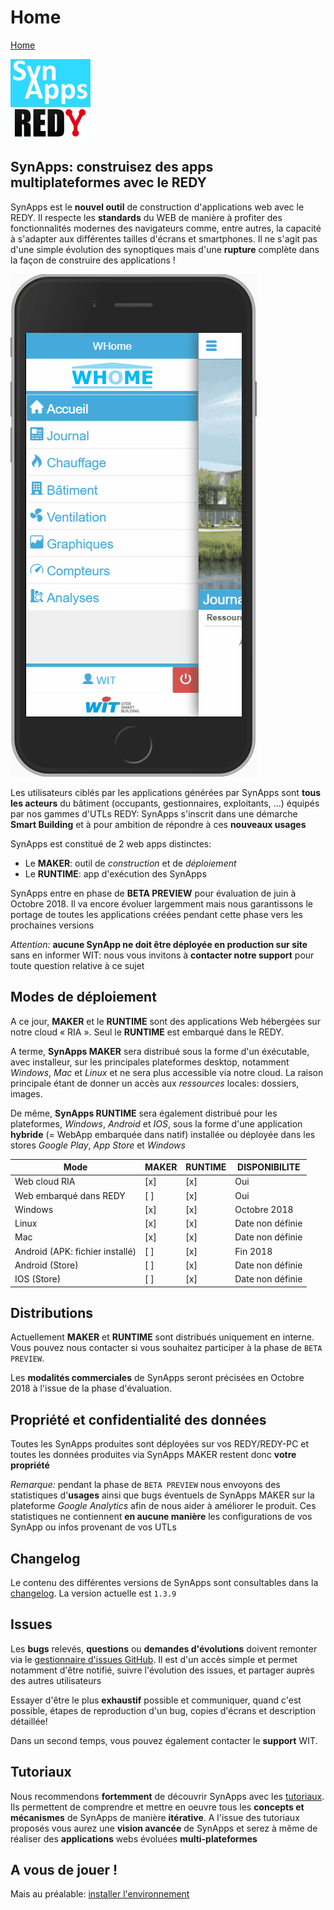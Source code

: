 # Home

[Home](sitemap.md)

![SynApps](assets/LogoSynApps128.png)

## **SynApps**: construisez des apps **multiplateformes** avec le **REDY**

SynApps est le **nouvel outil** de construction d'applications web avec le REDY. Il respecte les **standards** du WEB de manière à profiter des fonctionnalités modernes des navigateurs comme, entre autres, la capacité à s'adapter aux différentes tailles d'écrans et smartphones. Il ne s'agit pas d'une simple évolution des synoptiques mais d'une **rupture** complète dans la façon de construire des applications !

![SynApps](assets/WHomeApp.gif)

Les utilisateurs ciblés par les applications générées par SynApps sont **tous les acteurs** du bâtiment (occupants, gestionnaires, exploitants, …) équipés par nos gammes d'UTLs REDY: SynApps s'inscrit dans une démarche **Smart Building** et à pour ambition de répondre à ces **nouveaux usages**

SynApps est constitué de 2 web apps distinctes:

* Le **MAKER**: outil de *construction* et de *déploiement*
* Le **RUNTIME**: app d'exécution des SynApps

SynApps entre en phase de **BETA PREVIEW** pour évaluation de juin à Octobre 2018. Il va encore évoluer largemment mais nous garantissons le portage de toutes les applications créées pendant cette phase vers les prochaines versions

_Attention:_ **aucune SynApp ne doit être déployée en production sur site** sans en informer WIT: nous vous invitons à **contacter notre support** pour toute question relative à ce sujet

## Modes de déploiement

A ce jour, **MAKER** et le **RUNTIME** sont des applications Web hébergées sur notre cloud « RIA ». Seul le **RUNTIME** est embarqué dans le REDY.

A terme, **SynApps MAKER** sera distribué sous la forme d'un éxécutable, avec installeur, sur les principales plateformes desktop, notamment _Windows_, _Mac_ et _Linux_ et ne sera plus accessible via notre cloud. La raison principale étant de donner un accès aux *ressources* locales: dossiers, images.

De même, **SynApps RUNTIME**  sera également distribué pour les plateformes, _Windows_, _Android_ et _IOS_, sous la forme d'une application **hybride** (= WebApp embarquée dans natif) installée ou déployée dans les stores _Google Play_, _App Store_ et _Windows_

| Mode                            | MAKER | RUNTIME |  DISPONIBILITE   |
|---------------------------------|-------|---------|------------------|
| Web cloud RIA                   |  [x]  |   [x]   | Oui              |
| Web embarqué dans REDY          |  [ ]  |   [x]   | Oui              |
| Windows                         |  [x]  |   [x]   | Octobre 2018     |
| Linux                           |  [x]  |   [x]   | Date non définie |
| Mac                             |  [x]  |   [x]   | Date non définie |
| Android (APK: fichier installé) |  [ ]  |   [x]   | Fin 2018         |
| Android (Store)                 |  [ ]  |   [x]   | Date non définie |
| IOS (Store)                     |  [ ]  |   [x]   | Date non définie |

## Distributions

Actuellement **MAKER** et **RUNTIME** sont distribués uniquement en interne. Vous pouvez nous contacter si vous souhaitez participer à la phase de `BETA PREVIEW`.

Les **modalités commerciales** de SynApps seront précisées en Octobre 2018 à l'issue de la phase d'évaluation.

## Propriété et confidentialité des données

Toutes les SynApps produites sont déployées sur vos REDY/REDY-PC et toutes les données produites via SynApps MAKER restent donc **votre propriété**

_Remarque:_ pendant la phase de `BETA PREVIEW` nous envoyons des statistiques d'**usages** ainsi que bugs éventuels de SynApps MAKER sur la plateforme _Google Analytics_ afin de nous aider à améliorer le produit. Ces statistiques ne contiennent **en aucune manière** les configurations de vos SynApp ou infos provenant de vos UTLs

## Changelog

Le contenu des différentes versions de SynApps sont consultables dans la [changelog](changelog.md). La version actuelle est `1.3.9`

## Issues

Les **bugs** relevés, **questions** ou **demandes d'évolutions** doivent remonter via le [gestionnaire d'issues GitHub](https://github.com/witsa/synapps/issues). Il est d'un accès simple et permet notamment d'être notifié, suivre l'évolution des issues, et partager auprès des autres utilisateurs

Essayer d'être le plus **exhaustif** possible et communiquer, quand c'est possible, étapes de reproduction d'un bug, copies d'écrans et description détaillée!

Dans un second temps, vous pouvez également contacter le **support** WIT.

## Tutoriaux

Nous recommendons **fortemment** de découvrir SynApps avec les [tutoriaux](tutos/index.md). Ils permettent de comprendre et mettre en oeuvre tous les **concepts et mécanismes** de SynApps de manière **itérative**. A l'issue des tutoriaux proposés vous aurez une **vision avancée** de SynApps et serez à même de réaliser des **applications** webs évoluées **multi-plateformes**

## A vous de jouer !

Mais au préalable: [installer l'environnement](install.md)